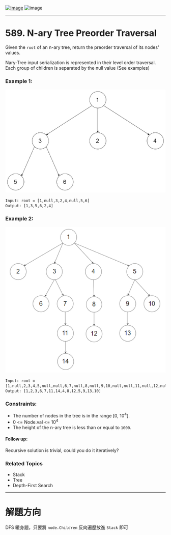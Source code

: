 [![image](https://img.shields.io/badge/Leetcode-Link-blue?logo=leetcode)](https://leetcode.com/problems/n-ary-tree-preorder-traversal/)
![image](https://img.shields.io/badge/Difficulty-Easy-green)

---

# 589. N-ary Tree Preorder Traversal

Given the `root` of an n-ary tree, return the preorder traversal of its nodes' values.

Nary-Tree input serialization is represented in their level order traversal. Each group of children is separated by the null value (See examples)

### Example 1:

![image](./image/narytreeexample.png)

```
Input: root = [1,null,3,2,4,null,5,6]
Output: [1,3,5,6,2,4]
```

### Example 2:

![image](./image/sample_4_964.png)

```
Input: root = [1,null,2,3,4,5,null,null,6,7,null,8,null,9,10,null,null,11,null,12,null,13,null,null,14]
Output: [1,2,3,6,7,11,14,4,8,12,5,9,13,10]
```

### Constraints:

- The number of nodes in the tree is in the range [0, $10^4$].
- 0 <= Node.val <= $10^4$
- The height of the n-ary tree is less than or equal to `1000`.

#### Follow up:

Recursive solution is trivial, could you do it iteratively?

### Related Topics

- Stack
- Tree
- Depth-First Search
  
---

# 解題方向

DFS 暖身題，只要將 `node.Children` 反向遍歷放進 `Stack` 即可

